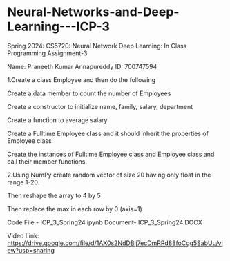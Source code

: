 # Neural-Networks-and-Deep-Learning---ICP-3

Spring 2024: CS5720: Neural Network Deep Learning: In Class Programming Assignment-3

Name: Praneeth Kumar Annapureddy ID: 700747594

1.Create a class Employee and then do the following

Create a data member to count the number of Employees
 
Create a constructor to initialize name, family, salary, department

Create a function to average salary

Create a Fulltime Employee class and it should inherit the properties of Employee class

Create the instances of Fulltime Employee class and Employee class and call their member functions.

2.Using NumPy create random vector of size 20 having only float in the range 1-20.

Then reshape the array to 4 by 5

Then replace the max in each row by 0 (axis=1)

Code File - ICP_3_Spring24.ipynb Document- ICP_3_Spring24.DOCX

Video Link: https://drive.google.com/file/d/1AX0s2NdDBlj7ecDmRRd88foCqg5SabUu/view?usp=sharing

